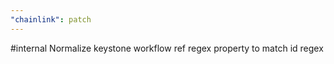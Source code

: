 ```yaml
---
"chainlink": patch
---
```


#internal Normalize keystone workflow ref regex property to match id regex
